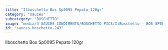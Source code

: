 ```yaml
---
title: "Ilboschetto Bos Sp0095 Pepato 120gr"
category: "sauces"
subcategory: "BOSCHETTO"
image: "media/4 SAUCES CONDIMENTS/BOSCHETTO PICS/IlBoschetto - BOS-SP0095 Pepato 120GR.png"
id: "sauces-boschetto-243"
---
```


Ilboschetto Bos Sp0095 Pepato 120gr

